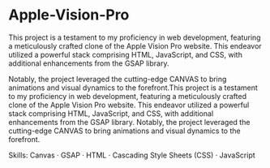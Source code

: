 # Apple-Vision-Pro

This project is a testament to my proficiency in web development, featuring a meticulously crafted clone of the Apple Vision Pro website. This endeavor utilized a powerful stack comprising HTML, JavaScript, and CSS, with additional enhancements from the GSAP library. 

Notably, the project leveraged the cutting-edge CANVAS to bring animations and visual dynamics to the forefront.This project is a testament to my proficiency in web development, featuring a meticulously crafted clone of the Apple Vision Pro website. This endeavor utilized a powerful stack comprising HTML, JavaScript, and CSS, with additional enhancements from the GSAP library. Notably, the project leveraged the cutting-edge CANVAS to bring animations and visual dynamics to the forefront.

Skills: Canvas · GSAP · HTML · Cascading Style Sheets (CSS) · JavaScript
